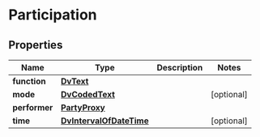 

# Participation

## Properties

Name | Type | Description | Notes
------------ | ------------- | ------------- | -------------
**function** | [**DvText**](DvText.md) |  | 
**mode** | [**DvCodedText**](DvCodedText.md) |  |  [optional]
**performer** | [**PartyProxy**](PartyProxy.md) |  | 
**time** | [**DvIntervalOfDateTime**](DvIntervalOfDateTime.md) |  |  [optional]




